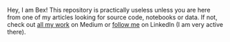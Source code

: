 Hey, I am Bex! This repository is practically useless unless you are here from one of my
articles looking for source code, notebooks or data. If not, check
out [all my work](https://ibexorigin.medium.com/) on
Medium or [follow me](https://www.linkedin.com/in/bextuychiev/) on LinkedIn (I am very
active there).